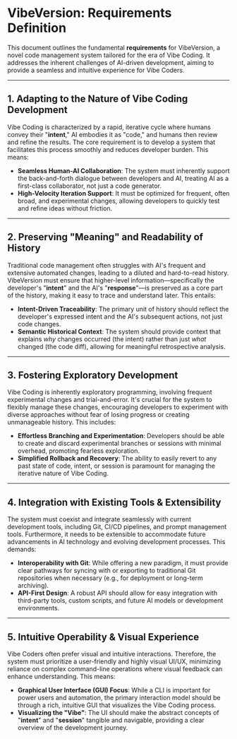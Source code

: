 # VibeVersion: Requirements Definition

This document outlines the fundamental **requirements** for VibeVersion, a novel code management system tailored for the era of Vibe Coding. It addresses the inherent challenges of AI-driven development, aiming to provide a seamless and intuitive experience for Vibe Coders.

---

## 1. Adapting to the Nature of Vibe Coding Development

Vibe Coding is characterized by a rapid, iterative cycle where humans convey their "**intent**," AI embodies it as "code," and humans then review and refine the results. The core requirement is to develop a system that facilitates this process smoothly and reduces developer burden. This means:

* **Seamless Human-AI Collaboration**: The system must inherently support the back-and-forth dialogue between developers and AI, treating AI as a first-class collaborator, not just a code generator.
* **High-Velocity Iteration Support**: It must be optimized for frequent, often broad, and experimental changes, allowing developers to quickly test and refine ideas without friction.

---

## 2. Preserving "Meaning" and Readability of History

Traditional code management often struggles with AI's frequent and extensive automated changes, leading to a diluted and hard-to-read history. VibeVersion must ensure that higher-level information—specifically the developer's "**intent**" and the AI's "**response**"—is preserved as a core part of the history, making it easy to trace and understand later. This entails:

* **Intent-Driven Traceability**: The primary unit of history should reflect the developer's expressed intent and the AI's subsequent actions, not just code changes.
* **Semantic Historical Context**: The system should provide context that explains *why* changes occurred (the intent) rather than just *what* changed (the code diff), allowing for meaningful retrospective analysis.

---

## 3. Fostering Exploratory Development

Vibe Coding is inherently exploratory programming, involving frequent experimental changes and trial-and-error. It's crucial for the system to flexibly manage these changes, encouraging developers to experiment with diverse approaches without fear of losing progress or creating unmanageable history. This includes:

* **Effortless Branching and Experimentation**: Developers should be able to create and discard experimental branches or sessions with minimal overhead, promoting fearless exploration.
* **Simplified Rollback and Recovery**: The ability to easily revert to any past state of code, intent, or session is paramount for managing the iterative nature of Vibe Coding.

---

## 4. Integration with Existing Tools & Extensibility

The system must coexist and integrate seamlessly with current development tools, including Git, CI/CD pipelines, and prompt management tools. Furthermore, it needs to be extensible to accommodate future advancements in AI technology and evolving development processes. This demands:

* **Interoperability with Git**: While offering a new paradigm, it must provide clear pathways for syncing with or exporting to traditional Git repositories when necessary (e.g., for deployment or long-term archiving).
* **API-First Design**: A robust API should allow for easy integration with third-party tools, custom scripts, and future AI models or development environments.

---

## 5. Intuitive Operability & Visual Experience

Vibe Coders often prefer visual and intuitive interactions. Therefore, the system must prioritize a user-friendly and highly visual UI/UX, minimizing reliance on complex command-line operations where visual feedback can enhance understanding. This means:

* **Graphical User Interface (GUI) Focus**: While a CLI is important for power users and automation, the primary interaction model should be through a rich, intuitive GUI that visualizes the Vibe Coding process.
* **Visualizing the "Vibe"**: The UI should make the abstract concepts of "**intent**" and "**session**" tangible and navigable, providing a clear overview of the development journey.
